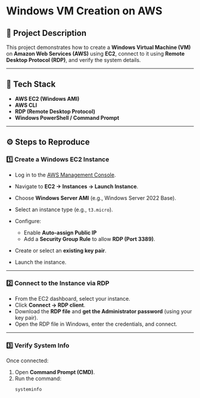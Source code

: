 # Windows VM Creation on AWS

## 📘 Project Description
This project demonstrates how to create a **Windows Virtual Machine (VM)** on **Amazon Web Services (AWS)** using **EC2**, connect to it using **Remote Desktop Protocol (RDP)**, and verify the system details.

---

## 🧰 Tech Stack
- **AWS EC2 (Windows AMI)**
- **AWS CLI**
- **RDP (Remote Desktop Protocol)**
- **Windows PowerShell / Command Prompt**

---

## ⚙️ Steps to Reproduce

### 1️⃣ Create a Windows EC2 Instance
- Log in to the [AWS Management Console](https://aws.amazon.com/console/).
- Navigate to **EC2 → Instances → Launch Instance**.
- Choose **Windows Server AMI** (e.g., Windows Server 2022 Base).
- Select an instance type (e.g., `t3.micro`).
- Configure:

  - Enable **Auto-assign Public IP**
  - Add a **Security Group Rule** to allow **RDP (Port 3389)**.
- Create or select an **existing key pair**.
- Launch the instance.

---

### 2️⃣ Connect to the Instance via RDP
- From the EC2 dashboard, select your instance.
- Click **Connect → RDP client**.
- Download the **RDP file** and **get the Administrator password** (using your key pair).
- Open the RDP file in Windows, enter the credentials, and connect.

---

### 3️⃣ Verify System Info
Once connected:
1. Open **Command Prompt (CMD)**.
2. Run the command:
   ```bash
   systeminfo
